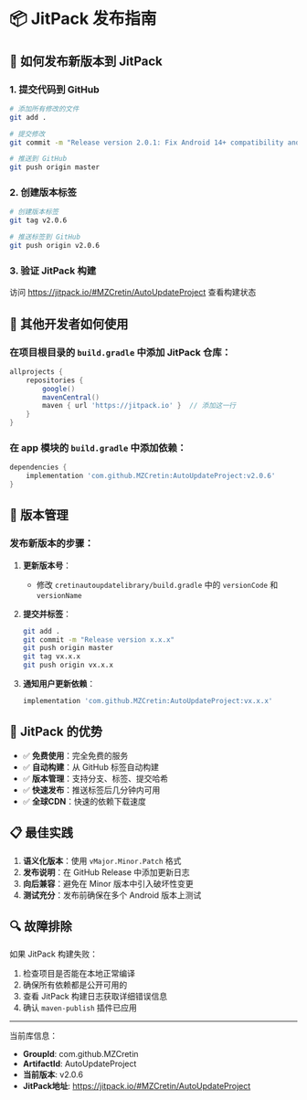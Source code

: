 # 📦 JitPack 发布指南

## 🚀 如何发布新版本到 JitPack

### 1. 提交代码到 GitHub

```bash
# 添加所有修改的文件
git add .

# 提交修改
git commit -m "Release version 2.0.1: Fix Android 14+ compatibility and modernize build"

# 推送到 GitHub
git push origin master
```

### 2. 创建版本标签

```bash
# 创建版本标签
git tag v2.0.6

# 推送标签到 GitHub
git push origin v2.0.6
```

### 3. 验证 JitPack 构建

访问 https://jitpack.io/#MZCretin/AutoUpdateProject 查看构建状态

## 📱 其他开发者如何使用

### 在项目根目录的 `build.gradle` 中添加 JitPack 仓库：

```groovy
allprojects {
    repositories {
        google()
        mavenCentral()
        maven { url 'https://jitpack.io' }  // 添加这一行
    }
}
```

### 在 app 模块的 `build.gradle` 中添加依赖：

```groovy
dependencies {
    implementation 'com.github.MZCretin:AutoUpdateProject:v2.0.6'
}
```

## 🔄 版本管理

### 发布新版本的步骤：

1. **更新版本号**：
   - 修改 `cretinautoupdatelibrary/build.gradle` 中的 `versionCode` 和 `versionName`

2. **提交并标签**：
   ```bash
   git add .
   git commit -m "Release version x.x.x"
   git push origin master
   git tag vx.x.x
   git push origin vx.x.x
   ```

3. **通知用户更新依赖**：
   ```groovy
   implementation 'com.github.MZCretin:AutoUpdateProject:vx.x.x'
   ```

## 🎯 JitPack 的优势

- ✅ **免费使用**：完全免费的服务
- ✅ **自动构建**：从 GitHub 标签自动构建
- ✅ **版本管理**：支持分支、标签、提交哈希
- ✅ **快速发布**：推送标签后几分钟内可用
- ✅ **全球CDN**：快速的依赖下载速度

## 📋 最佳实践

1. **语义化版本**：使用 `vMajor.Minor.Patch` 格式
2. **发布说明**：在 GitHub Release 中添加更新日志
3. **向后兼容**：避免在 Minor 版本中引入破坏性变更
4. **测试充分**：发布前确保在多个 Android 版本上测试

## 🔍 故障排除

如果 JitPack 构建失败：

1. 检查项目是否能在本地正常编译
2. 确保所有依赖都是公开可用的
3. 查看 JitPack 构建日志获取详细错误信息
4. 确认 `maven-publish` 插件已应用

---

当前库信息：
- **GroupId**: com.github.MZCretin
- **ArtifactId**: AutoUpdateProject  
- **当前版本**: v2.0.6
- **JitPack地址**: https://jitpack.io/#MZCretin/AutoUpdateProject
